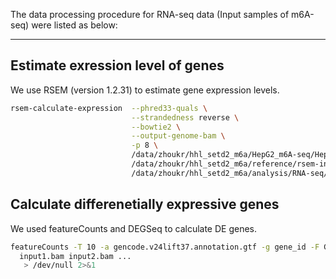 The data processing procedure for RNA-seq data (Input samples of m6A-seq) were listed as below:

---
## Estimate exression level of genes  ##
We use RSEM (version 1.2.31) to estimate gene expression levels.
```bash
rsem-calculate-expression  --phred33-quals \
                           --strandedness reverse \
                           --bowtie2 \
                           --output-genome-bam \
                           -p 8 \
                           /data/zhoukr/hhl_setd2_m6a/HepG2_m6A-seq/HepG2_m6A-seq_shCont_input_rep1.fastq \
                           /data/zhoukr/hhl_setd2_m6a/reference/rsem-index/bowtie2-hg19/hg19 \
                           /data/zhoukr/hhl_setd2_m6a/analysis/RNA-seq/HepG2/RSEM/shCont_input_rep1

```

## Calculate differenetially expressive genes ##
We used featureCounts and DEGSeq to calculate DE genes.

```bash
featureCounts -T 10 -a gencode.v24lift37.annotation.gtf -g gene_id -F GTF -t gene -M -o temp.txt \
  input1.bam input2.bam ...
   > /dev/null 2>&1

```

